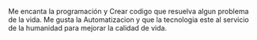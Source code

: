 Me encanta la programación y Crear codigo que resuelva algun problema de la vida. Me gusta la Automatizacion y que la tecnologia este al servicio de la humanidad para mejorar la calidad de vida.
